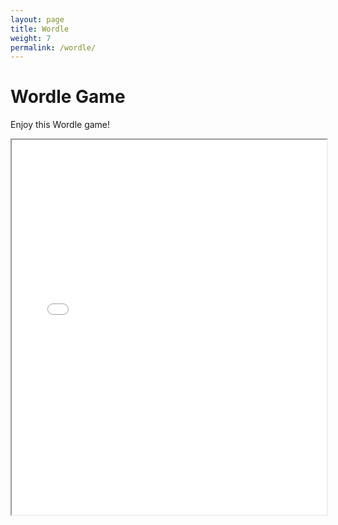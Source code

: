 ```yaml
---
layout: page
title: Wordle
weight: 7
permalink: /wordle/
---
```

# Wordle Game

Enjoy this Wordle game!  
<iframe src="/wordle/wordle.html" width="100%" height="600px"></iframe>

